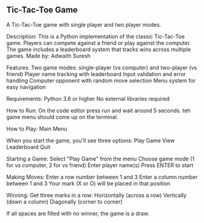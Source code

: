 Tic-Tac-Toe Game
-------------------
A Tic-Tac-Toe game with single player and two player modes.

Description: This is a Python implementation of the classic Tic-Tac-Toe game. Players can compete against a friend or play against the computer. The game includes a leaderboard system that tracks wins across multiple games.
Made by: Adwaith Suresh

Features:
Two game modes: single-player (vs computer) and two-player (vs friend)
Player name tracking with leaderboard
Input validation and error handling
Computer opponent with random move selection
Menu system for easy navigation

Requirements:
Python 3.6 or higher
No external libraries required

How to Run: 
On the code editor press run and wait around 5 seconds. teh game menu should come up on the terminal.

How to Play:
Main Menu

When you start the game, you'll see three options:
Play Game
View Leaderboard
Quit

Starting a Game:
Select "Play Game" from the menu
Choose game mode (1 for vs computer, 2 for vs friend)
Enter player name(s)
Press ENTER to start

Making Moves:
Enter a row number between 1 and 3
Enter a column number between 1 and 3
Your mark (X or O) will be placed in that position

Winning:
Get three marks in a row:
Horizontally (across a row)
Vertically (down a column)
Diagonally (corner to corner)

If all spaces are filled with no winner, the game is a draw.
